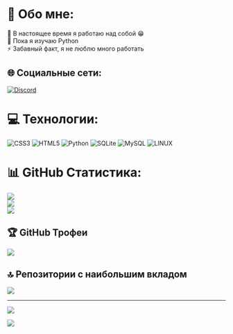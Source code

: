 # 💫 Обо мне:
🔭 В настоящее время я работаю над собой 😁<br>🌱 Пока я изучаю Python<br>⚡ Забавный факт, я не люблю много работать


## 🌐 Социальные сети:
[![Discord](https://img.shields.io/badge/Discord-%237289DA.svg?logo=discord&logoColor=white)](https://discord.gg/Doomblade#9003) 

# 💻 Технологии:
![CSS3](https://img.shields.io/badge/css3-%231572B6.svg?style=for-the-badge&logo=css3&logoColor=white) ![HTML5](https://img.shields.io/badge/html5-%23E34F26.svg?style=for-the-badge&logo=html5&logoColor=white) ![Python](https://img.shields.io/badge/python-3670A0?style=for-the-badge&logo=python&logoColor=ffdd54) ![SQLite](https://img.shields.io/badge/sqlite-%2307405e.svg?style=for-the-badge&logo=sqlite&logoColor=white) ![MySQL](https://img.shields.io/badge/mysql-%2300f.svg?style=for-the-badge&logo=mysql&logoColor=white) ![LINUX](https://img.shields.io/badge/Linux-FCC624?style=for-the-badge&logo=linux&logoColor=black)
# 📊 GitHub Статистика:
![](https://github-readme-stats.vercel.app/api?username=Do0mblade&theme=tokyonight&hide_border=true&include_all_commits=true&count_private=true)<br/>
![](https://github-readme-streak-stats.herokuapp.com/?user=Do0mblade&theme=tokyonight&hide_border=true)<br/>
![](https://github-readme-stats.vercel.app/api/top-langs/?username=Do0mblade&theme=tokyonight&hide_border=true&include_all_commits=true&count_private=true&layout=compact)

## 🏆 GitHub Трофеи
![](https://github-profile-trophy.vercel.app/?username=Do0mblade&theme=onestar&no-frame=true&no-bg=true&margin-w=4)

## 🔝 Репозитории с наибольшим вкладом
![](https://github-contributor-stats.vercel.app/api?username=Do0mblade&limit=5&theme=onedark&combine_all_yearly_contributions=true)

---
[![](https://visitcount.itsvg.in/api?id=Do0mblade&icon=0&color=6)](https://visitcount.itsvg.in)

![](https://www.codewars.com/users/Do0mblade/badges/small)

<!-- Proudly created with GPRM ( https://gprm.itsvg.in ) -->
